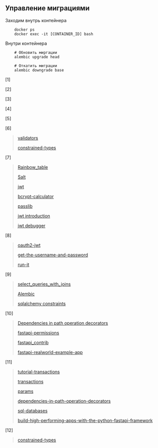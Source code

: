 ## Управление миграциями

Заходим внутрь контейнера

        docker ps
        docker exec -it [CONTAINER_ID] bash

Внутри контейнера

        # Обновить миргации
        alembic upgrade head
        
        # Откатить миграции
        alembic downgrade base

[1]

[2]

[3]

[4]

[5]

[6]
> [validators](https://pydantic-docs.helpmanual.io/usage/validators/)
>
>[constrained-types](https://pydantic-docs.helpmanual.io/usage/types/#constrained-types)

[7]
> [Rainbow_table](https://en.wikipedia.org/wiki/Rainbow_table)
>
> [Salt](https://en.wikipedia.org/wiki/Salt_(cryptography))
>
> [jwt](https://www.jeffastor.com/blog/jwt.io)
>
> [bcrypt-calculator](https://www.dailycred.com/article/bcrypt-calculator)
>
> [passlib](https://passlib.readthedocs.io/en/stable/faq.html)
>
> [jwt introduction](https://jwt.io/introduction/)
>
> [jwt debugger](https://jwt.io/#debugger-io)

[8]
> [oauth2-jwt](https://fastapi.tiangolo.com/tutorial/security/oauth2-jwt/)
>
> [get-the-username-and-password](https://fastapi.tiangolo.com/tutorial/security/simple-oauth2/#get-the-username-and-password)
>
> [run-it](https://fastapi.tiangolo.com/tutorial/security/first-steps/#run-it)

[9]
> [select_queries_with_joins](https://sqlbolt.com/lesson/select_queries_with_joins)
>
> [Alembic](https://alembic.sqlalchemy.org/en/latest/tutorial.html)
>
> [sqlalchemy constraints](https://docs.sqlalchemy.org/en/13/core/constraints.html)

[10]
> [Dependencies in path operation decorators](https://fastapi.tiangolo.com/tutorial/dependencies/dependencies-in-path-operation-decorators/#dependencies-in-path-operation-decorators)
>
> [fastapi-permissions](https://github.com/holgi/fastapi-permissions)
>
> [fastapi_contrib](https://github.com/identixone/fastapi_contrib)
>
> [fastapi-realworld-example-app](https://github.com/nsidnev/fastapi-realworld-example-app)

[11]
> [tutorial-transactions](https://www.postgresql.org/docs/12/tutorial-transactions.html)
>
> [transactions](https://www.encode.io/databases/connections_and_transactions/#transactions)
>
> [params](https://fastapi.tiangolo.com/tutorial/path-params/)
>
> [dependencies-in-path-operation-decorators](https://fastapi.tiangolo.com/tutorial/dependencies/dependencies-in-path-operation-decorators/)
>
> [sql-databases](https://fastapi.tiangolo.com/tutorial/sql-databases/)
>
> [build-high-performing-apps-with-the-python-fastapi-framework](https://www.toptal.com/python/build-high-performing-apps-with-the-python-fastapi-framework)

[12]
> [constrained-types](https://pydantic-docs.helpmanual.io/usage/types/#constrained-types)
